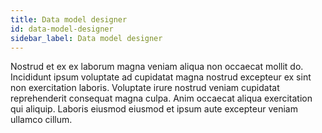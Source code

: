 ```yaml
---
title: Data model designer
id: data-model-designer
sidebar_label: Data model designer
---
```


Nostrud et ex ex laborum magna veniam aliqua non occaecat mollit do. Incididunt ipsum voluptate ad cupidatat magna nostrud excepteur ex sint non exercitation laboris. Voluptate irure nostrud veniam cupidatat reprehenderit consequat magna culpa. Anim occaecat aliqua exercitation qui aliquip. Laboris eiusmod eiusmod et ipsum aute excepteur veniam ullamco cillum.

